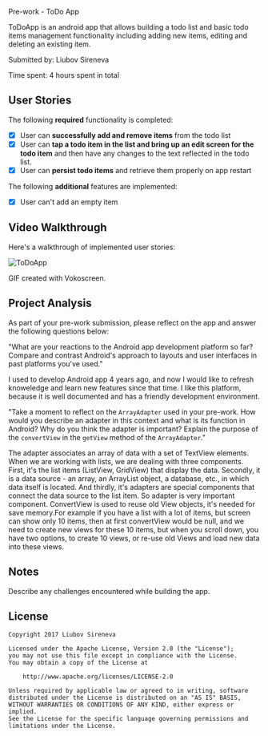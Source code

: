 
Pre-work - ToDo App

ToDoApp is an android app that allows building a todo list and basic todo items management functionality including adding new items, editing and deleting an existing item.

Submitted by: Liubov Sireneva

Time spent: 4 hours spent in total

## User Stories

The following **required** functionality is completed:

* [x] User can **successfully add and remove items** from the todo list
* [x] User can **tap a todo item in the list and bring up an edit screen for the todo item** and then have any changes to the text reflected in the todo list.
* [x] User can **persist todo items** and retrieve them properly on app restart

The following **additional** features are implemented:

* [x] User can't add an empty item

## Video Walkthrough

Here's a walkthrough of implemented user stories:

<img src='http://i.imgur.com/oFj0NCX.gif' title='ToDoApp'/>

GIF created with Vokoscreen.

## Project Analysis

As part of your pre-work submission, please reflect on the app and answer the following questions below:

"What are your reactions to the Android app development platform so far? Compare and contrast Android's approach to layouts and user interfaces in past platforms you've used."

I used to develop Android app 4 years ago, and now I would like to refresh knoweledge and learn new features since that time.
I like this platform, because it is well documented and has a friendly development environment.

"Take a moment to reflect on the `ArrayAdapter` used in your pre-work. How would you describe an adapter in this context and what is its function in Android? Why do you think the adapter is important? Explain the purpose of the `convertView` in the `getView` method of the `ArrayAdapter`."

The adapter associates an array of data with a set of TextView elements. When we are working with lists, we are dealing with three components. First, it's the list items (ListView, GridView) that display the data. 
Secondly, it is a data source - an array, an ArrayList object, a database, etc., in which  data itself is located. And thirdly, it's adapters are special components that connect the data source to the list item. So adapter is very important component.
ConvertView is used to reuse old View objects, it's needed for save memory.For example if you have a list with a lot of items, but screen can show only 10 items, then at first convertView would be null, 
and we need to create new views for these 10 items, but when you scroll down, you have two options, to create 10 views, or re-use old Views and load new data into these views.

## Notes

Describe any challenges encountered while building the app.

## License

    Copyright 2017 Liubov Sireneva

    Licensed under the Apache License, Version 2.0 (the "License");
    you may not use this file except in compliance with the License.
    You may obtain a copy of the License at

        http://www.apache.org/licenses/LICENSE-2.0

    Unless required by applicable law or agreed to in writing, software
    distributed under the License is distributed on an "AS IS" BASIS,
    WITHOUT WARRANTIES OR CONDITIONS OF ANY KIND, either express or implied.
    See the License for the specific language governing permissions and
    limitations under the License.